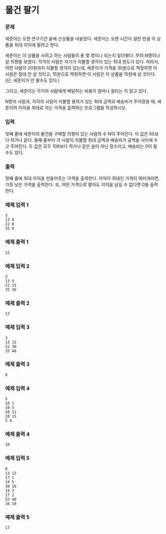 # 물건 팔기 

### 문제

세준이는 오랜 연구기간 끝에 신상품을 내놓았다. 세준이는 오랜 시간이 걸린 만큼 이 상품을 최대 이익에 팔려고 한다.

세준이는 이 상품을 사려고 하는 사람들이 총 몇 명이나 되는지 알아봤다. 무려 N명이나 살 의향을 보였다. 각각의 사람은 자기가 지불할 생각이 있는 최대 한도가 있다. 따라서, 어떤 사람이 20원까지 지불할 생각이 있는데, 세준이가 가격을 30원으로 책정하면 이 사람은 절대 안 살 것이고, 15원으로 책정하면 이 사람은 이 상품을 15원에 살 것이다. (단, 세준이가 안 팔수도 있다.)

그리고, 세준이는 각각의 사람에게 배달하는 비용이 얼마나 걸리는 지 알고 있다.

N명의 사람과, 각각의 사람이 지불할 용의가 있는 최대 금액과 배송비가 주어졌을 때, 세준이의 이익을 최대로 하는 가격을 출력하는 프로그램을 작성하시오.

### 입력

첫째 줄에 세준이의 물건을 구매할 의향이 있는 사람의 수 N이 주어진다. 이 값은 50보다 작거나 같다. 둘째 줄부터 각 사람이 지불할 최대 금액과 배송비가 공백을 사이에 두고 주어진다. 두 값은 모두 106보다 작거나 같은 음이 아닌 정수이고, 배송비는 0이 될 수도 있다.

### 출력

첫째 줄에 최대 이익을 만들어주는 가격을 출력한다. 이익이 최대인 가격이 여러개라면, 가장 낮은 가격을 출력한다. 또, 어떤 가격으로 팔아도 이익을 남길 수 없다면 0을 출력한다.

### 예제 입력 1 

```
3
13 0
22 0
35 0
```

### 예제 출력 1 

```
22
```

### 예제 입력 2 

```
3
13 5
22 15
35 30
```

### 예제 출력 2 

```
13
```

### 예제 입력 3 

```
3
13 15
22 30
35 40
```

### 예제 출력 3 

```
0
```

### 예제 입력 4 

```
5
10 1
10 5
20 11
20 15
5 0
```

### 예제 출력 4 

```
10
```

### 예제 입력 5 

```
8
13 12
17 1
14 5
30 10
19 3
17 2
55 40
16 19
```

### 예제 출력 5 

```
17
```
